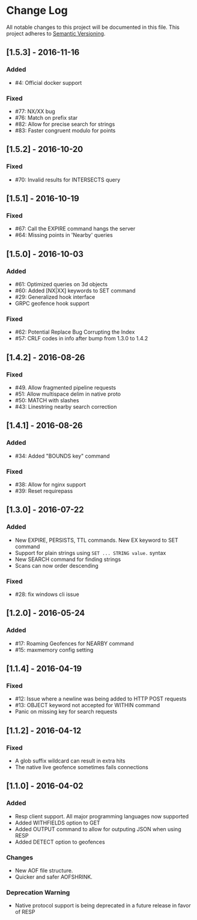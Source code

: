 # Change Log
All notable changes to this project will be documented in this file.
This project adheres to [Semantic Versioning](http://semver.org/).

## [1.5.3] - 2016-11-16
### Added
- #4: Official docker support
### Fixed
- #77: NX/XX bug
- #76: Match on prefix star
- #82: Allow for precise search for strings
- #83: Faster congruent modulo for points

## [1.5.2] - 2016-10-20
### Fixed
- #70: Invalid results for INTERSECTS query

## [1.5.1] - 2016-10-19
### Fixed
- #67: Call the EXPIRE command hangs the server
- #64: Missing points in 'Nearby' queries

## [1.5.0] - 2016-10-03
### Added
- #61: Optimized queries on 3d objects
- #60: Added [NX|XX] keywords to SET command
- #29: Generalized hook interface
- GRPC geofence hook support 

### Fixed
- #62: Potential Replace Bug Corrupting the Index
- #57: CRLF codes in info after bump from 1.3.0 to 1.4.2

## [1.4.2] - 2016-08-26
### Fixed
- #49. Allow fragmented pipeline requests
- #51: Allow multispace delim in native proto
- #50: MATCH with slashes 
- #43: Linestring nearby search correction

## [1.4.1] - 2016-08-26
### Added
- #34: Added "BOUNDS key" command

### Fixed
- #38: Allow for nginx support
- #39: Reset requirepass 

## [1.3.0] - 2016-07-22
### Added
- New EXPIRE, PERSISTS, TTL commands. New EX keyword to SET command
- Support for plain strings using `SET ... STRING value.` syntax
- New SEARCH command for finding strings
- Scans can now order descending

### Fixed
- #28: fix windows cli issue

## [1.2.0] - 2016-05-24
### Added
- #17: Roaming Geofences for NEARBY command
- #15: maxmemory config setting

## [1.1.4] - 2016-04-19
### Fixed
- #12: Issue where a newline was being added to HTTP POST requests
- #13: OBJECT keyword not accepted for WITHIN command
- Panic on missing key for search requests

## [1.1.2] - 2016-04-12
### Fixed
- A glob suffix wildcard can result in extra hits
- The native live geofence sometimes fails connections

## [1.1.0] - 2016-04-02
### Added
- Resp client support. All major programming languages now supported
- Added WITHFIELDS option to GET
- Added OUTPUT command to allow for outputing JSON when using RESP
- Added DETECT option to geofences

### Changes
- New AOF file structure.
- Quicker and safer AOFSHRINK.

### Deprecation Warning
- Native protocol support is being deprecated in a future release in favor of RESP

